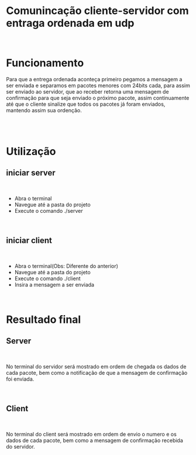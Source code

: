 # Comunincação cliente-servidor com entraga ordenada em udp 
<br />
 
 
# Funcionamento

Para que a entrega ordenada aconteça primeiro pegamos a mensagem a ser enviada e separamos em pacotes menores com 24bits cada, para assim ser enviado ao servidor, que ao receber retorna uma mensagem de confirmação para que seja enviado o próximo pacote, assim continuamente até que o cliente sinalize que todos os pacotes já foram enviados, mantendo assim sua ordenção.



 <br />
 <br />
 
 
 
# Utilização
 
## iniciar server
 <br />

* Abra o terminal
* Navegue até a pasta do projeto
* Execute o comando ./server
  
<br />
 
 
## iniciar client
<br /> 
 
* Abra o terminal(Obs: Diferente do anterior)
* Navegue até a pasta do projeto
* Execute o comando ./client
* Insira a mensagem a ser enviada

 <br />
 
# Resultado final
 
## Server
 <br />

No terminal do servidor será mostrado em ordem de chegada os dados de cada pacote, bem como a notificação de que a mensagem de confirmação foi enviada.
 
 <br />

## Client

<br />

No terminal do client será mostrado em ordem de envio o numero e os dados de cada pacote, bem como a mensagem de confirmação recebida do servidor.

 <br />
 
  
 
 
